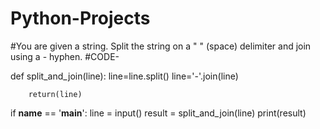# Python-Projects
#You are given a string. Split the string on a " " (space) delimiter and join using a - hyphen.
#CODE-

def split_and_join(line):
        line=line.split()
        line='-'.join(line)
        
        return(line)
        
if __name__ == '__main__':
    line = input()
    result = split_and_join(line)
    print(result)

